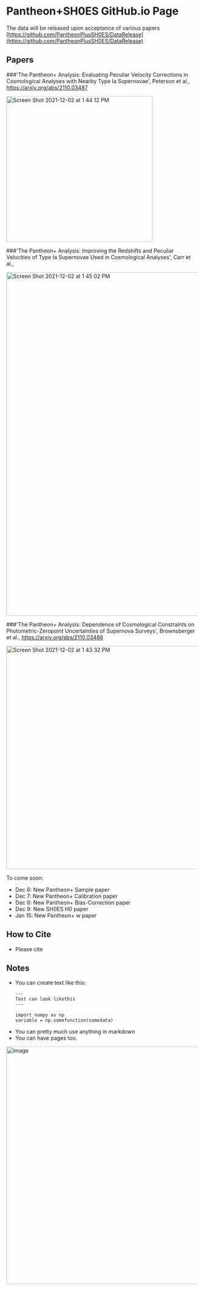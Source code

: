 # Pantheon+SH0ES GitHub.io Page

The data will be released upon acceptance of various papers [https://github.com/PantheonPlusSH0ES/DataRelease](https://github.com/PantheonPlusSH0ES/DataRelease)

## Papers


###'The Pantheon+ Analysis: Evaluating Peculiar Velocity Corrections in Cosmological Analyses with Nearby Type Ia Supernovae', Peterson et al., https://arxiv.org/abs/2110.03487

<img width="385" alt="Screen Shot 2021-12-02 at 1 44 12 PM" src="https://user-images.githubusercontent.com/33528267/144483599-fa75d682-8cb0-4bd9-8a3f-03834fc87e5b.png">

###'The Pantheon+ Analysis: Improving the Redshifts and Peculiar Velocities of Type Ia Supernovae Used in Cosmological Analyses', Carr et al., 

<img width="906" alt="Screen Shot 2021-12-02 at 1 45 02 PM" src="https://user-images.githubusercontent.com/33528267/144483714-bf14d6a9-9e79-476b-a0a0-badef90c9ffc.png">

###'The Pantheon+ Analysis: Dependence of Cosmological Constraints on Photometric-Zeropoint Uncertainties of Supernova Surveys', Brownsberger et al., https://arxiv.org/abs/2110.03486

<img width="589" alt="Screen Shot 2021-12-02 at 1 43 32 PM" src="https://user-images.githubusercontent.com/33528267/144483545-c191d5e9-c774-4c13-9b2b-691dfa4efdc1.png">







To come soon:
* Dec 6: New Pantheon+ Sample paper
* Dec 7: New Pantheon+ Calibration paper
* Dec 8: New Pantheon+ Bias-Correction paper
* Dec 9: New SH0ES H0 paper 
* Jan 15: New Pantheon+ w paper 

## How to Cite

* Please cite 


## Notes
* You can create text like this:
  ```
  ---
  Text can look likethis
  ---
  
  import numpy as np
  variable = np.somefunction(somedata)
  ```
* You can pretty much use anything in markdown
* You can have pages too. 

<img width="626" alt="image" src="https://user-images.githubusercontent.com/5403753/142009795-3e30d41d-b6b2-4a1a-96e2-8d694b5fa481.png">




